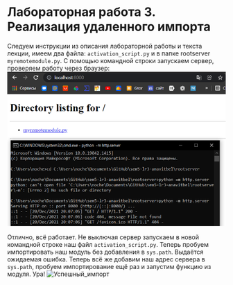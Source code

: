 # Лабораторная работа 3. Реализация удаленного импорта

Следуем инструкции из описания лабораторной работы и текста лекции, имеем два файла: `activation_script.py` и в папке rootserver `myremotemodule.py`. С помощью командной строки запускаем сервер, проверяем работу через браузер:
![Запуск_сервера](scr1.png)

Отлично, всё работает. Не выключая сервер запускаем в новой командной строке наш файл `activation_script.py`. Теперь пробуем импортировать наш модуль без добавления в `sys.path`. Выдаётся ожидаемая ошибка. Теперь всё же добавим наш адрес сервера в `sys.path`, пробуем импортирование ещё раз и запустим функцию из модуля. Ура!
![Успешный_импорт](src2.png)
